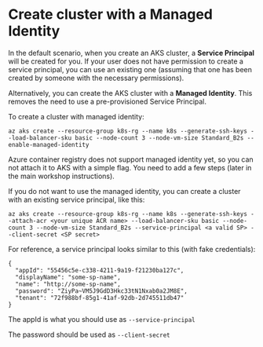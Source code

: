 
# Create cluster with a Managed Identity

In the default scenario, when you create an AKS cluster, a **Service Principal** will be created for you. If your user does not have permission to create a service principal, you can use an existing one (assuming that one has been created by someone with the necessary permissions).

Alternatively, you can create the AKS cluster with a **Managed Identity**. This removes the need to use a pre-provisioned Service Principal.

To create a cluster with managed identity:
````
az aks create --resource-group k8s-rg --name k8s --generate-ssh-keys --load-balancer-sku basic --node-count 3 --node-vm-size Standard_B2s --enable-managed-identity
````

Azure container registry does not support managed identity yet, so you can not attach it to AKS with a simple flag. You need to add a few steps (later in the main workshop instructions).


If you do not want to use the managed identity, you can create a cluster with an existing service principal, like this:

````
az aks create --resource-group k8s-rg --name k8s --generate-ssh-keys --attach-acr <your unique ACR name> --load-balancer-sku basic --node-count 3 --node-vm-size Standard_B2s --service-principal <a valid SP> --client-secret <SP secret>
````

For reference, a service principal looks similar to this (with fake credentials):

````
{
  "appId": "55456c5e-c338-4211-9a19-f21230ba127c",
  "displayName": "some-sp-name",
  "name": "http://some-sp-name",
  "password": "ZiyPa~VM5J9GdD3Hkc33tN1Nxab0a2JM8E",
  "tenant": "72f988bf-85g1-41af-92db-2d745511db47"
}
````

The appId is what you should use as ````--service-principal```` 

The password should be used as ````--client-secret````
